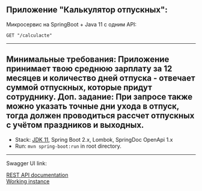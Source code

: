 ##  Приложение "Калькулятор отпускных":

Микросервис на SpringBoot + Java 11 c одним API:
```
GET "/calculacte"
```


-----------------------------
Минимальные требования: Приложение принимает твою среднюю зарплату за 12 месяцев и количество дней отпуска - отвечает суммой отпускных, которые придут сотруднику.
Доп. задание: При запросе также можно указать точные дни ухода в отпуск, тогда должен проводиться рассчет отпускных с учётом праздников и выходных.
-------------------------------------------------------------
- Stack: [JDK 11](http://jdk.java.net/11/), Spring Boot 2.x, Lombok, SpringDoc OpenApi 1.x 
- Run: `mvn spring-boot:run` in root directory.
-----------------------------------------------------

Swagger UI link:

[REST API documentation](http://localhost:8080/)  
[Working instance](http://neoflex.petrtitov.com/)  


